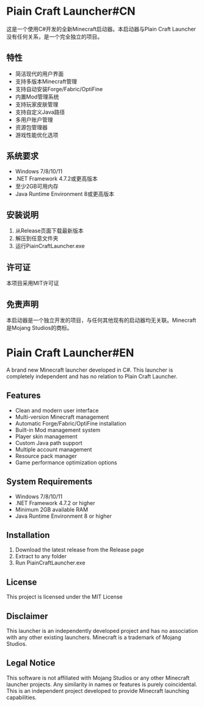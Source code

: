 # Piain Craft Launcher#CN

这是一个使用C#开发的全新Minecraft启动器。本启动器与Plain Craft Launcher没有任何关系，是一个完全独立的项目。

## 特性

- 简洁现代的用户界面
- 支持多版本Minecraft管理
- 支持自动安装Forge/Fabric/OptiFine
- 内置Mod管理系统
- 支持玩家皮肤管理
- 支持自定义Java路径
- 多用户账户管理
- 资源包管理器
- 游戏性能优化选项

## 系统要求

- Windows 7/8/10/11
- .NET Framework 4.7.2或更高版本
- 至少2GB可用内存
- Java Runtime Environment 8或更高版本

## 安装说明

1. 从Release页面下载最新版本
2. 解压到任意文件夹
3. 运行PiainCraftLauncher.exe

## 许可证

本项目采用MIT许可证

## 免责声明

本启动器是一个独立开发的项目，与任何其他现有的启动器均无关联。Minecraft是Mojang Studios的商标。

# Piain Craft Launcher#EN

A brand new Minecraft launcher developed in C#. This launcher is completely independent and has no relation to Plain Craft Launcher.

## Features

- Clean and modern user interface
- Multi-version Minecraft management
- Automatic Forge/Fabric/OptiFine installation
- Built-in Mod management system
- Player skin management
- Custom Java path support
- Multiple account management
- Resource pack manager
- Game performance optimization options

## System Requirements

- Windows 7/8/10/11
- .NET Framework 4.7.2 or higher
- Minimum 2GB available RAM
- Java Runtime Environment 8 or higher

## Installation

1. Download the latest release from the Release page
2. Extract to any folder
3. Run PiainCraftLauncher.exe

## License

This project is licensed under the MIT License

## Disclaimer

This launcher is an independently developed project and has no association with any other existing launchers. Minecraft is a trademark of Mojang Studios.

## Legal Notice

This software is not affiliated with Mojang Studios or any other Minecraft launcher projects. Any similarity in names or features is purely coincidental. This is an independent project developed to provide Minecraft launching capabilities.
